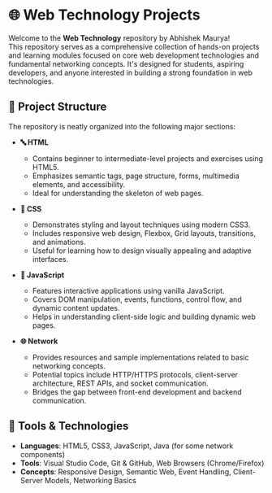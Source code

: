 # 🌐 Web Technology Projects

Welcome to the **Web Technology** repository by Abhishek Maurya!  
This repository serves as a comprehensive collection of hands-on projects and learning modules focused on core web development technologies and fundamental networking concepts. It's designed for students, aspiring developers, and anyone interested in building a strong foundation in web technologies.

## 📁 Project Structure

The repository is neatly organized into the following major sections:

- **🔤 HTML**
  - Contains beginner to intermediate-level projects and exercises using HTML5.
  - Emphasizes semantic tags, page structure, forms, multimedia elements, and accessibility.
  - Ideal for understanding the skeleton of web pages.

- **🎨 CSS**
  - Demonstrates styling and layout techniques using modern CSS3.
  - Includes responsive web design, Flexbox, Grid layouts, transitions, and animations.
  - Useful for learning how to design visually appealing and adaptive interfaces.

- **🧠 JavaScript**
  - Features interactive applications using vanilla JavaScript.
  - Covers DOM manipulation, events, functions, control flow, and dynamic content updates.
  - Helps in understanding client-side logic and building dynamic web pages.

- **🌐 Network**
  - Provides resources and sample implementations related to basic networking concepts.
  - Potential topics include HTTP/HTTPS protocols, client-server architecture, REST APIs, and socket communication.
  - Bridges the gap between front-end development and backend communication.

## 🧰 Tools & Technologies

- **Languages**: HTML5, CSS3, JavaScript, Java (for some network components)
- **Tools**: Visual Studio Code, Git & GitHub, Web Browsers (Chrome/Firefox)
- **Concepts**: Responsive Design, Semantic Web, Event Handling, Client-Server Models, Networking Basics
